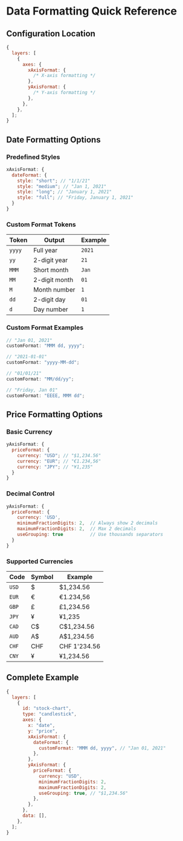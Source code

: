 # Data Formatting Quick Reference

## Configuration Location

```javascript
{
  layers: [
    {
      axes: {
        xAxisFormat: {
          /* X-axis formatting */
        },
        yAxisFormat: {
          /* Y-axis formatting */
        },
      },
    },
  ];
}
```

## Date Formatting Options

### Predefined Styles

```javascript
xAxisFormat: {
  dateFormat: {
    style: "short"; // "1/1/21"
    style: "medium"; // "Jan 1, 2021"
    style: "long"; // "January 1, 2021"
    style: "full"; // "Friday, January 1, 2021"
  }
}
```

### Custom Format Tokens

| Token  | Output        | Example |
| ------ | ------------- | ------- |
| `yyyy` | Full year     | `2021`  |
| `yy`   | 2-digit year  | `21`    |
| `MMM`  | Short month   | `Jan`   |
| `MM`   | 2-digit month | `01`    |
| `M`    | Month number  | `1`     |
| `dd`   | 2-digit day   | `01`    |
| `d`    | Day number    | `1`     |

### Custom Format Examples

```javascript
// "Jan 01, 2021"
customFormat: "MMM dd, yyyy";

// "2021-01-01"
customFormat: "yyyy-MM-dd";

// "01/01/21"
customFormat: "MM/dd/yy";

// "Friday, Jan 01"
customFormat: "EEEE, MMM dd";
```

## Price Formatting Options

### Basic Currency

```javascript
yAxisFormat: {
  priceFormat: {
    currency: "USD"; // "$1,234.56"
    currency: "EUR"; // "€1.234,56"
    currency: "JPY"; // "¥1,235"
  }
}
```

### Decimal Control

```javascript
yAxisFormat: {
  priceFormat: {
    currency: 'USD',
    minimumFractionDigits: 2,  // Always show 2 decimals
    maximumFractionDigits: 2,  // Max 2 decimals
    useGrouping: true          // Use thousands separators
  }
}
```

### Supported Currencies

| Code  | Symbol | Example      |
| ----- | ------ | ------------ |
| `USD` | $      | $1,234.56    |
| `EUR` | €      | €1.234,56    |
| `GBP` | £      | £1,234.56    |
| `JPY` | ¥      | ¥1,235       |
| `CAD` | C$     | C$1,234.56   |
| `AUD` | A$     | A$1,234.56   |
| `CHF` | CHF    | CHF 1'234.56 |
| `CNY` | ¥      | ¥1,234.56    |

## Complete Example

```javascript
{
  layers: [
    {
      id: "stock-chart",
      type: "candlestick",
      axes: {
        x: "date",
        y: "price",
        xAxisFormat: {
          dateFormat: {
            customFormat: "MMM dd, yyyy", // "Jan 01, 2021"
          },
        },
        yAxisFormat: {
          priceFormat: {
            currency: "USD",
            minimumFractionDigits: 2,
            maximumFractionDigits: 2,
            useGrouping: true, // "$1,234.56"
          },
        },
      },
      data: [],
    },
  ];
}
```
